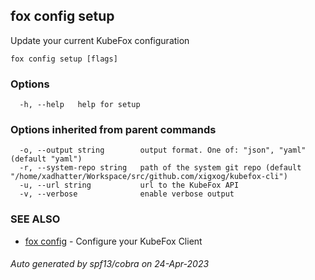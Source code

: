 ## fox config setup

Update your current KubeFox configuration

```
fox config setup [flags]
```

### Options

```
  -h, --help   help for setup
```

### Options inherited from parent commands

```
  -o, --output string        output format. One of: "json", "yaml" (default "yaml")
  -r, --system-repo string   path of the system git repo (default "/home/xadhatter/Workspace/src/github.com/xigxog/kubefox-cli")
  -u, --url string           url to the KubeFox API
  -v, --verbose              enable verbose output
```

### SEE ALSO

* [fox config](fox_config.md)	 - Configure your KubeFox Client

###### Auto generated by spf13/cobra on 24-Apr-2023
